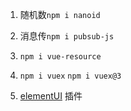 1. 随机数`npm i nanoid`  
2. 消息传`npm i pubsub-js`

3. `npm i vue-resource`
4. `npm i vuex` `npm i vuex@3`




1. [elementUI](https://element.eleme.cn) 插件
